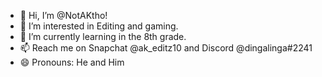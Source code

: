 - 👋 Hi, I’m @NotAKtho!
- 👀 I’m interested in Editing and gaming.
- 🌱 I’m currently learning in the 8th grade.
- 📫 Reach me on Snapchat @ak_editz10 and Discord @dingalinga#2241
- 😄 Pronouns: He and Him
